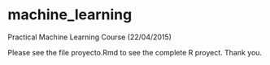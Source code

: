 # machine_learning
Practical Machine Learning Course (22/04/2015)

Please see the file proyecto.Rmd to see the complete R proyect. Thank you.
